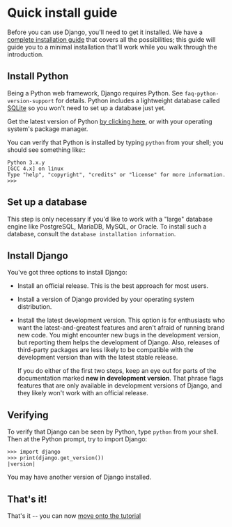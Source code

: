 # Quick install guide

Before you can use Django, you'll need to get it installed. We have a
[complete installation guide](../topics/install.txt) that covers all the
possibilities; this guide will guide you to a minimal installation that'll work
while you walk through the introduction.

## Install Python

Being a Python web framework, Django requires Python. See
`faq-python-version-support` for details. Python includes a lightweight
database called [SQLite](https://www.sqlite.org/) so you won't need to set up a database just yet.


Get the latest version of Python [by clicking here](https://www.python.org/downloads/), or with
your operating system's package manager.

You can verify that Python is installed by typing ``python`` from your shell;
you should see something like::

    Python 3.x.y
    [GCC 4.x] on linux
    Type "help", "copyright", "credits" or "license" for more information.
    >>>

## Set up a database

This step is only necessary if you'd like to work with a "large" database engine
like PostgreSQL, MariaDB, MySQL, or Oracle. To install such a database, consult
the `database installation information`.

## Install Django

You've got three options to install Django:

* Install an official release. This
  is the best approach for most users.

* Install a version of Django provided by your operating system
  distribution.

* Install the latest development version. This option is for enthusiasts who want
  the latest-and-greatest features and aren't afraid of running brand new code.
  You might encounter new bugs in the development version, but reporting them
  helps the development of Django. Also, releases of third-party packages are
  less likely to be compatible with the development version than with the
  latest stable release.



    If you do either of the first two steps, keep an eye out for parts of the
    documentation marked **new in development version**. That phrase flags
    features that are only available in development versions of Django, and
    they likely won't work with an official release.


## Verifying

To verify that Django can be seen by Python, type ``python`` from your shell.
Then at the Python prompt, try to import Django:


    >>> import django
    >>> print(django.get_version())
    |version|

You may have another version of Django installed.

## That's it!

That's it -- you can now [move onto the tutorial](../intro/tutorial01.md)
